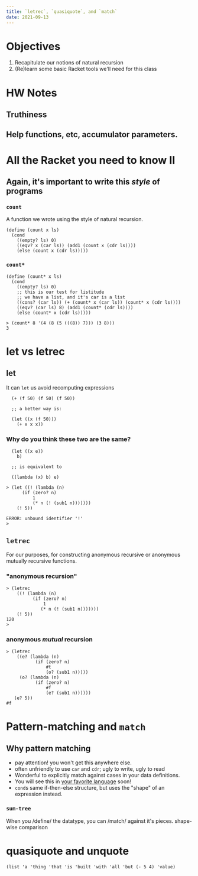 ```yaml
---
title: `letrec`, `quasiquote`, and `match`
date: 2021-09-13
---
```


# Objectives 

  1. Recapitulate our notions of natural recursion
  1. (Re)learn some basic Racket tools we'll need for this class

# HW Notes

## Truthiness
## Help functions, etc, accumulator parameters. 

# All the Racket you need to know II

## Again, it's important to write this *style* of programs

### `count`

A function we wrote using the style of natural recursion.

```racket
(define (count x ls)
  (cond
    ((empty? ls) 0)
    ((eqv? x (car ls)) (add1 (count x (cdr ls))))
    (else (count x (cdr ls)))))
```

### `count*`

```racket
(define (count* x ls)
  (cond
    ((empty? ls) 0)
    ;; this is our test for listitude 
    ;; we have a list, and it's car is a list
    ((cons? (car ls)) (+ (count* x (car ls)) (count* x (cdr ls))))
    ((eqv? (car ls) 8) (add1 (count* (cdr ls))))
    (else (count* x (cdr ls)))))
```

```racket
> (count* 8 '(4 (8 (5 (((8)) 7))) (3 8)))
3
```

#  let vs letrec 

## let 

It can `let` us avoid recomputing expressions

```racket
  (+ (f 50) (f 50) (f 50))

  ;; a better way is:

  (let ((x (f 50)))
    (+ x x x))
```

### Why do you think these two are the same?

```racket
  (let ((x e))
    b)

  ;; is equivalent to

  ((lambda (x) b) e)
```

```racket
> (let ((! (lambda (n)
      (if (zero? n) 
          1
          (* n (! (sub1 n)))))))
    (! 5))

ERROR: unbound identifier '!'
> 
```
   
## `letrec` 

For our purposes, for constructing anonymous recursive or anonymous mutually recursive functions.

### "anonymous recursion"

```racket
> (letrec 
    ((! (lambda (n)
          (if (zero? n) 
              1
             (* n (! (sub1 n)))))))
    (! 5))
120
>
```

### anonymous *mutual* recursion 

```racket
> (letrec 
    ((e? (lambda (n)
           (if (zero? n) 
               #t
        	   (o? (sub1 n)))))
     (o? (lambda (n)
           (if (zero? n) 
               #f
               (e? (sub1 n))))))
   (e? 5))
#f
```


# Pattern-matching and `match`

## Why pattern matching
   - pay attention! you won't get this anywhere else.
   - often unfriendly to use `car` and `cdr`; ugly to write, ugly to read 
   - Wonderful to explicitly match against cases in your data definitions. 
   - You will see this in [your favorite language](https://www.python.org/dev/peps/pep-0636/) soon!
   - `cond`s same if-then-else structure, but uses the "shape" of an expression instead.


### `sum-tree` 

When you /define/ the datatype, you can /match/ against it's pieces.
shape-wise comparison

# quasiquote and unquote

  `(list 'a 'thing 'that 'is 'built 'with 'all 'but (- 5 4) 'value)`



